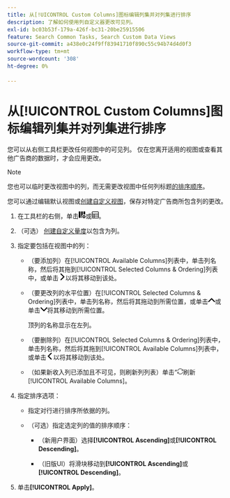 ```yaml
---
title: 从[!UICONTROL Custom Columns]图标编辑列集并对列集进行排序
description: 了解如何使用列自定义器更改可见列。
exl-id: bc03b53f-179a-426f-bc31-20be25915506
feature: Search Common Tasks, Search Custom Data Views
source-git-commit: a438e0c24f9ff83941710f890c55c94b74d4d0f3
workflow-type: tm+mt
source-wordcount: '308'
ht-degree: 0%

---
```


# 从[!UICONTROL Custom Columns]图标编辑列集并对列集进行排序

<!-- The same in new UI and legacy CM views except for icon -->

<!-- Doesn't include instructions for legacy Portfolios views; not available for Reports -->

您可以从右侧工具栏更改任何视图中的可见列。 仅在您离开适用的视图或查看其他广告商的数据时，才会应用更改。

>[!NOTE]
>
>您也可以临时更改视图中的列，而无需更改视图中任何列标题[的排序顺序](/help/search-social-commerce/common-tasks/data-views/ad-hoc-settings/column-set-edit-column-heading.md)。
>
>您可以通过编辑默认视图或[创建自定义视图](/help/search-social-commerce/common-tasks/data-views/custom-default-views-manage.md#create-custom-view)，保存对特定广告商所包含列的更改。

1. 在工具栏的右侧，单击![自定义列](/help/search-social-commerce/assets/custom-columns.png "自定义列")或![自定义列](/help/search-social-commerce/assets/custom-columns-new.png "自定义列")。

1. （可选） [创建自定义量度](/help/search-social-commerce/common-tasks/custom-metrics/custom-metric-create.md)以包含为列。

1. 指定要包括在视图中的列：

   * （要添加列）在[!UICONTROL Available Columns]列表中，单击列名称，然后将其拖到[!UICONTROL Selected Columns & Ordering]列表中，或单击![添加列](/help/search-social-commerce/assets/chevron-right.png "添加列")以将其移动到该处。

   * （要更改列的水平位置）在[!UICONTROL Selected Columns & Ordering]列表中，单击列名称，然后将其拖动到所需位置，或单击![上移列](/help/search-social-commerce/assets/chevron-up.png "上移列")或单击![下移列](/help/search-social-commerce/assets/chevron-down.png "下移列")将其移动到所需位置。

     顶列的名称显示在左列。

   * （要删除列）在[!UICONTROL Selected Columns & Ordering]列表中，单击列名称，然后将其拖到[!UICONTROL Available Columns]列表中，或单击![删除](/help/search-social-commerce/assets/chevron-left.png "删除")以将其移动到该处。

   * （如果新收入列已添加且不可见，则刷新列列表）单击“![”旁边的](/help/search-social-commerce/assets/refresh.png "刷新")刷新[!UICONTROL Available Columns]。

1. 指定排序选项：

   * 指定对行进行排序所依据的列。

   * （可选）指定选定列的值的排序顺序：

      * （新用户界面）选择&#x200B;**[!UICONTROL Ascending]**&#x200B;或&#x200B;**[!UICONTROL Descending]**。

      * （旧版UI）将滑块移动到&#x200B;**[!UICONTROL Ascending]**&#x200B;或&#x200B;**[!UICONTROL Descending]**。

1. 单击&#x200B;**[!UICONTROL Apply]**。
